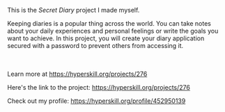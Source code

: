 This is the *Secret Diary* project I made myself.


<p>Keeping diaries is a popular thing across the world. You can take notes about your daily experiences and personal feelings or write the goals you want to achieve. In this project, you will create your diary application secured with a password to prevent others from accessing it.</p><br/><br/>Learn more at <a href="https://hyperskill.org/projects/276?utm_source=ide&utm_medium=ide&utm_campaign=ide&utm_content=project-card">https://hyperskill.org/projects/276</a>

Here's the link to the project: https://hyperskill.org/projects/276

Check out my profile: https://hyperskill.org/profile/452950139